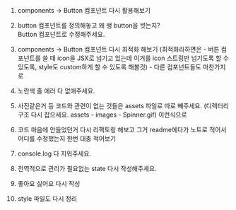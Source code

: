 1. components -> Button 컴포넌트 다시 활용해보기
2. button 컴포넌트를 정의해놓고 왜 쌩 button을 썻는지? </br>
   Button 컴포넌트로 수정해주세요.
3. components -> Button 컴포넌트 다시 최적화 해보기 (최적화라하면은 - 버튼 컴포넌트를 쓸 때 icon을 JSX로 넘기고 있는데 이거를 icon 스트링만 넘기도록 할 수 있도록, style도 custom하게 할 수 있도록 해볼것) - 다른 컴포넌트들도 마찬가지로

4. 노란색 줄 에러 다 없애주세요.

5. 사진같은거 등 코드와 관련이 없는 것들은 assets 파일로 따로 빼주세요. (디렉터리 구조 다시 잡으세요. assets - images - Spinner.gif) 이런식으로

6. 코드 마음에 안들었던거 다시 리팩토링 해보고 그거 readme에다가 노트로 적어서
   어디를 수정했는지 한번 대충 적어보기

7. console.log 다 지워주세요.

8. 전역적으로 관리가 필요없는 state 다시 작성해주세요.

9. 좋아요 싫어요 다시 작성

10. style 파일도 다시 정리
